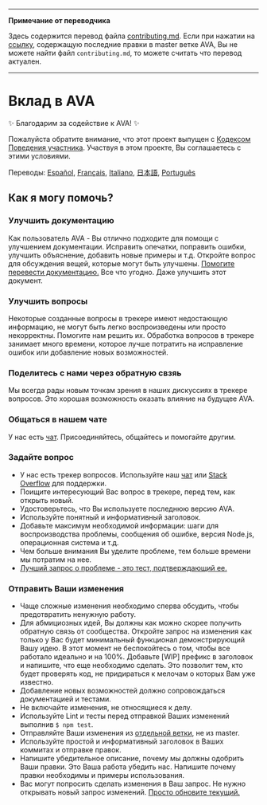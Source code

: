 ___
**Примечание от переводчика**

Здесь содержится перевод файла [contributing.md](https://github.com/avajs/ava/blob/master/contributing.md). Если при нажатии на [ссылку](https://github.com/avajs/ava/compare/4111f9483f2ff6a158b603735a712eee3ab074c4...master#diff-cc4aac3e9be04e0413c9520f223b493c), содержащую последние правки в master ветке AVA, Вы не можете найти файл `contributing.md`, то можете считать что перевод актуален.
___
# Вклад в AVA

✨ Благодарим за содействие к AVA! ✨

Пожалуйста обратите внимание, что этот проект выпущен с [Кодексом Поведения участника](code-of-conduct.md). Участвуя в этом проекте, Вы соглашаетесь с этими условиями.

Переводы: [Español](https://github.com/avajs/ava-docs/blob/master/es_ES/contributing.md), [Français](https://github.com/avajs/ava-docs/blob/master/fr_FR/contributing.md), [Italiano](https://github.com/avajs/ava-docs/blob/master/it_IT/contributing.md), [日本語](https://github.com/avajs/ava-docs/blob/master/ja_JP/contributing.md), [Português](https://github.com/avajs/ava-docs/blob/master/pt_BR/contributing.md)

## Как я могу помочь?

### Улучшить документацию

Как пользователь AVA - Вы отлично подходите для помощи с улучшением документации. Исправить опечатки, поправить ошибки, улучшить объяснение, добавить новые примеры и т.д. Откройте вопрос для обсуждения вещей, которые могут быть улучшены. [Помогите перевести документацию.](https://github.com/avajs/ava-docs) Все что угодно. Даже улучшить этот документ.

### Улучшить вопросы

Некоторые созданные вопросы в трекере имеют недостающую информацию, не могут быть легко воспроизведены или просто некорректны. Помогите нам решить их. Обработка вопросов в трекере занимает много времени, которое лучше потратить на исправление ошибок или добавление новых возможностей.

### Поделитесь с нами через обратную свзяь

Мы всегда рады новым точкам зрения в наших дискуссиях в трекере вопросов. Это хорошая возможность оказать влияние на будущее AVA.

### Общаться в нашем чате

У нас есть [чат](https://gitter.im/avajs/ava). Присоединяйтесь, общайтесь и помогайте другим.

### Задайте вопрос

- У нас есть трекер вопросов. Используйте наш [чат](https://gitter.im/avajs/ava) или [Stack Overflow](https://stackoverflow.com/questions/tagged/ava) для поддержки.
- Поищите интересующий Вас вопрос в трекере, перед тем, как открыть новый.
- Удостоверьтесь, что Вы используете последнюю версию AVA.
- Используйте понятный и информативный заголовок.
- Добавьте максимум необходимой информации: шаги для воспроизводства проблемы, сообщения об ошибке, версия Node.js, операционная система и т.д.
- Чем больше внимания Вы уделите проблеме, тем больше времени мы потратим на нее.
- [Лучший запрос о проблеме - это тест, подтверждающий ее.](https://twitter.com/sindresorhus/status/579306280495357953)

### Отправить Ваши изменения

- Чаще сложные изменения необходимо сперва обсудить, чтобы предотвратить ненужную работу.
- Для абмициозных идей, Вы должны как можно скорее получить обратную связь от сообщества. Откройте запрос на изменения как только у Вас будет минимальный функционал демонстрирующий Вашу идею. В этот момент не беспокойтесь о том, чтобы все работало идеально и на 100%. Добавьте [WIP] префикс в заголовок и напишите, что еще необходимо сделать. Это позволит тем, кто будет проверять код, не придираться к мелочам о которых Вам уже известно.
- Добавление новых возможностей должно сопровождаться документацией и тестами.
- Не включайте изменения, не относящиеся к делу.
- Используйте Lint и тесты перед отправкой Ваших изменений выполнив `$ npm test`.
- Отправляйте Ваши изменения из [отдельной ветки](https://github.com/dchelimsky/rspec/wiki/Topic-Branches), не из master.
- Используйте простой и информативный заголовок в Ваших коммитах и отправке правок.
- Напишите убедительное описание, почему мы должны одобрить Ваши правки. Это Ваша работа убедить нас. Напишите почему правки необходимы и примеры использования.
- Вас могут попросить сделать изменения в Ваш запрос. Не нужно открывать новый запрос изменений. [Просто обновите текущий.](https://github.com/RichardLitt/docs/blob/master/amending-a-commit-guide.md)
